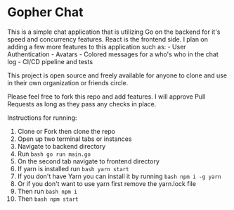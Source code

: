 # Gopher Chat
This is a simple chat application that is utilizing Go on the backend for it's speed and concurrency features. React is the frontend side.
I plan on adding a few more features to this application such as:
    - User Authentication
    - Avatars
    - Colored messages for a who's who in the chat log
    - CI/CD pipeline and tests

This project is open source and freely available for anyone to clone and use in their own organization or friends circle. 

Please feel free to fork this repo and add features. I will approve Pull Requests as long as they pass any checks in place. 

Instructions for running:
1. Clone or Fork then clone the repo
2. Open up two terminal tabs or instances
3. Navigate to backend directory
4. Run `bash go run main.go`
5. On the second tab navigate to frontend directory
6. If yarn is installed run `bash yarn start`
7. If you don't have Yarn you can install it by running `bash npm i -g yarn`
8. Or if you don't want to use yarn first remove the yarn.lock file
9. Then run `bash npm i`
10. Then `bash npm start`
